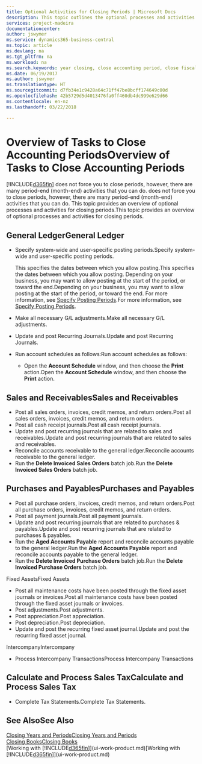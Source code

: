 ```yaml
---
title: Optional Activities for Closing Periods | Microsoft Docs
description: This topic outlines the optional processes and activities for closing accounting periods in Business Central.
services: project-madeira
documentationcenter: 
author: jswymer
ms.service: dynamics365-business-central
ms.topic: article
ms.devlang: na
ms.tgt_pltfrm: na
ms.workload: na
ms.search.keywords: year closing, close accounting period, close fiscal year, aging, creditor payments, vendor payments
ms.date: 06/19/2017
ms.author: jswymer
ms.translationtype: HT
ms.sourcegitcommit: d7fb34e1c9428a64c71ff47be8bcff174649c00d
ms.openlocfilehash: 42b5729d5d4013476fa0ff460db4dc999e629d66
ms.contentlocale: en-nz
ms.lasthandoff: 03/22/2018

---
```

# <a name="overview-of-tasks-to-close-accounting-periods"></a><span data-ttu-id="17656-103">Overview of Tasks to Close Accounting Periods</span><span class="sxs-lookup"><span data-stu-id="17656-103">Overview of Tasks to Close Accounting Periods</span></span>
[!INCLUDE[d365fin](includes/d365fin_md.md)]<span data-ttu-id="17656-104"> does not force you to close periods, however, there are many period-end (month-end) activities that you can do.</span><span class="sxs-lookup"><span data-stu-id="17656-104"> does not force you to close periods, however, there are many period-end (month-end) activities that you can do.</span></span> <span data-ttu-id="17656-105">This topic provides an overview of optional processes and activities for closing periods.</span><span class="sxs-lookup"><span data-stu-id="17656-105">This topic provides an overview of optional processes and activities for closing periods.</span></span>  

## <a name="general-ledger"></a><span data-ttu-id="17656-106">General Ledger</span><span class="sxs-lookup"><span data-stu-id="17656-106">General Ledger</span></span>
* <span data-ttu-id="17656-107">Specify system-wide and user-specific posting periods.</span><span class="sxs-lookup"><span data-stu-id="17656-107">Specify system-wide and user-specific posting periods.</span></span>  

    <span data-ttu-id="17656-108">This specifies the dates between which you allow posting.</span><span class="sxs-lookup"><span data-stu-id="17656-108">This specifies the dates between which you allow posting.</span></span> <span data-ttu-id="17656-109">Depending on your business, you may want to allow posting at the start of the period, or toward the end.</span><span class="sxs-lookup"><span data-stu-id="17656-109">Depending on your business, you may want to allow posting at the start of the period, or toward the end.</span></span> <span data-ttu-id="17656-110">For more information, see [Specify Posting Periods](finance-how-specify-posting-periods.md).</span><span class="sxs-lookup"><span data-stu-id="17656-110">For more information, see [Specify Posting Periods](finance-how-specify-posting-periods.md).</span></span>  
* <span data-ttu-id="17656-111">Make all necessary G/L adjustments.</span><span class="sxs-lookup"><span data-stu-id="17656-111">Make all necessary G/L adjustments.</span></span>  
* <span data-ttu-id="17656-112">Update and post Recurring Journals.</span><span class="sxs-lookup"><span data-stu-id="17656-112">Update and post Recurring Journals.</span></span>  
  <!--* Process Consolidations-->
* <span data-ttu-id="17656-113">Run account schedules as follows:</span><span class="sxs-lookup"><span data-stu-id="17656-113">Run account schedules as follows:</span></span>  
  * <span data-ttu-id="17656-114">Open the **Account Schedule** window, and then choose the **Print** action.</span><span class="sxs-lookup"><span data-stu-id="17656-114">Open the **Account Schedule** window, and then choose the **Print** action.</span></span>  

## <a name="sales-and-receivables"></a><span data-ttu-id="17656-115">Sales and Receivables</span><span class="sxs-lookup"><span data-stu-id="17656-115">Sales and Receivables</span></span>
* <span data-ttu-id="17656-116">Post all sales orders, invoices, credit memos, and return orders.</span><span class="sxs-lookup"><span data-stu-id="17656-116">Post all sales orders, invoices, credit memos, and return orders.</span></span>  
* <span data-ttu-id="17656-117">Post all cash receipt journals.</span><span class="sxs-lookup"><span data-stu-id="17656-117">Post all cash receipt journals.</span></span>  
* <span data-ttu-id="17656-118">Update and post recurring journals that are related to sales and receivables.</span><span class="sxs-lookup"><span data-stu-id="17656-118">Update and post recurring journals that are related to sales and receivables.</span></span>  
* <span data-ttu-id="17656-119">Reconcile accounts receivable to the general ledger.</span><span class="sxs-lookup"><span data-stu-id="17656-119">Reconcile accounts receivable to the general ledger.</span></span>  
* <span data-ttu-id="17656-120">Run the **Delete Invoiced Sales Orders** batch job.</span><span class="sxs-lookup"><span data-stu-id="17656-120">Run the **Delete Invoiced Sales Orders** batch job.</span></span>  

## <a name="purchases-and-payables"></a><span data-ttu-id="17656-121">Purchases and Payables</span><span class="sxs-lookup"><span data-stu-id="17656-121">Purchases and Payables</span></span>
* <span data-ttu-id="17656-122">Post all purchase orders, invoices, credit memos, and return orders.</span><span class="sxs-lookup"><span data-stu-id="17656-122">Post all purchase orders, invoices, credit memos, and return orders.</span></span>  
* <span data-ttu-id="17656-123">Post all payment journals.</span><span class="sxs-lookup"><span data-stu-id="17656-123">Post all payment journals.</span></span>  
* <span data-ttu-id="17656-124">Update and post recurring journals that are related to purchases & payables.</span><span class="sxs-lookup"><span data-stu-id="17656-124">Update and post recurring journals that are related to purchases & payables.</span></span>  
* <span data-ttu-id="17656-125">Run the **Aged Accounts Payable** report and reconcile accounts payable to the general ledger.</span><span class="sxs-lookup"><span data-stu-id="17656-125">Run the **Aged Accounts Payable** report and reconcile accounts payable to the general ledger.</span></span>  
* <span data-ttu-id="17656-126">Run the **Delete Invoiced Purchase Orders** batch job.</span><span class="sxs-lookup"><span data-stu-id="17656-126">Run the **Delete Invoiced Purchase Orders** batch job.</span></span>  

<span data-ttu-id="17656-127">Fixed Assets</span><span class="sxs-lookup"><span data-stu-id="17656-127">Fixed Assets</span></span>
* <span data-ttu-id="17656-128">Post all maintenance costs have been posted through the fixed asset journals or invoices.</span><span class="sxs-lookup"><span data-stu-id="17656-128">Post all maintenance costs have been posted through the fixed asset journals or invoices.</span></span>
* <span data-ttu-id="17656-129">Post adjustments.</span><span class="sxs-lookup"><span data-stu-id="17656-129">Post adjustments.</span></span>
* <span data-ttu-id="17656-130">Post appreciation.</span><span class="sxs-lookup"><span data-stu-id="17656-130">Post appreciation.</span></span>
* <span data-ttu-id="17656-131">Post depreciation.</span><span class="sxs-lookup"><span data-stu-id="17656-131">Post depreciation.</span></span>
* <span data-ttu-id="17656-132">Update and post the recurring fixed asset journal.</span><span class="sxs-lookup"><span data-stu-id="17656-132">Update and post the recurring fixed asset journal.</span></span>

<span data-ttu-id="17656-133">Intercompany</span><span class="sxs-lookup"><span data-stu-id="17656-133">Intercompany</span></span>
* <span data-ttu-id="17656-134">Process Intercompany Transactions</span><span class="sxs-lookup"><span data-stu-id="17656-134">Process Intercompany Transactions</span></span>

## <a name="calculate-and-process-sales-tax"></a><span data-ttu-id="17656-135">Calculate and Process Sales Tax</span><span class="sxs-lookup"><span data-stu-id="17656-135">Calculate and Process Sales Tax</span></span>
* <span data-ttu-id="17656-136">Complete Tax Statements.</span><span class="sxs-lookup"><span data-stu-id="17656-136">Complete Tax Statements.</span></span>  

## <a name="see-also"></a><span data-ttu-id="17656-137">See Also</span><span class="sxs-lookup"><span data-stu-id="17656-137">See Also</span></span>
[<span data-ttu-id="17656-138">Closing Years and Periods</span><span class="sxs-lookup"><span data-stu-id="17656-138">Closing Years and Periods</span></span>](year-close-years-periods.md)  
[<span data-ttu-id="17656-139">Closing Books</span><span class="sxs-lookup"><span data-stu-id="17656-139">Closing Books</span></span>](year-close-books.md)  
<span data-ttu-id="17656-140">[Working with [!INCLUDE[d365fin](includes/d365fin_md.md)]](ui-work-product.md)</span><span class="sxs-lookup"><span data-stu-id="17656-140">[Working with [!INCLUDE[d365fin](includes/d365fin_md.md)]](ui-work-product.md)</span></span>


